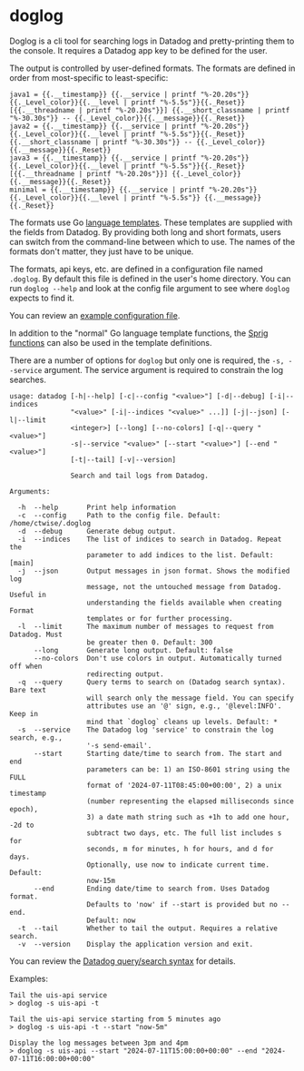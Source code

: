 # doglog

Doglog is a cli tool for searching logs in Datadog and pretty-printing them
to the console. It requires a Datadog app key to be defined for the user.

The output is controlled by user-defined formats. The formats are defined in
order from most-specific to least-specific:

```
java1 = {{.__timestamp}} {{.__service | printf "%-20.20s"}} {{._Level_color}}{{.__level | printf "%-5.5s"}}{{._Reset}} [{{.__threadname | printf "%-20.20s"}}] {{.__short_classname | printf "%-30.30s"}} -- {{._Level_color}}{{.__message}}{{._Reset}}
java2 = {{.__timestamp}} {{.__service | printf "%-20.20s"}} {{._Level_color}}{{.__level | printf "%-5.5s"}}{{._Reset}} {{.__short_classname | printf "%-30.30s"}} -- {{._Level_color}}{{.__message}}{{._Reset}}
java3 = {{.__timestamp}} {{.__service | printf "%-20.20s"}} {{._Level_color}}{{.__level | printf "%-5.5s"}}{{._Reset}} [{{.__threadname | printf "%-20.20s"}}] {{._Level_color}}{{.__message}}{{._Reset}}
minimal = {{.__timestamp}} {{.__service | printf "%-20.20s"}} {{._Level_color}}{{.__level | printf "%-5.5s"}} {{.__message}}{{._Reset}}
```

The formats use Go [language templates](https://pkg.go.dev/text/template). These templates
are supplied with the fields from Datadog. By providing both long and short formats,
users can switch from the command-line between which to use.
The names of the formats don't matter, they just have to be unique.

The formats, api keys, etc. are defined in a configuration file named `.doglog`. By default this file
is defined in the user's home directory. You can run `doglog --help` and look at the
config file argument to see where `doglog` expects to find it.

You can review an [example configuration file](https://raw.githubusercontent.com/ctwinovalon/doglog/main/example.doglog).

In addition to the "normal" Go language template functions, the [Sprig functions](https://masterminds.github.io/sprig/)
can also be used in the template definitions.

There are a number of options for `doglog` but only one is required, the `-s, --service`
argument. The service argument is required to constrain the log
searches.

```man
usage: datadog [-h|--help] [-c|--config "<value>"] [-d|--debug] [-i|--indices
               "<value>" [-i|--indices "<value>" ...]] [-j|--json] [-l|--limit
               <integer>] [--long] [--no-colors] [-q|--query "<value>"]
               -s|--service "<value>" [--start "<value>"] [--end "<value>"]
               [-t|--tail] [-v|--version]

               Search and tail logs from Datadog.

Arguments:

  -h  --help       Print help information
  -c  --config     Path to the config file. Default: /home/ctwise/.doglog
  -d  --debug      Generate debug output.
  -i  --indices    The list of indices to search in Datadog. Repeat the
                   parameter to add indices to the list. Default: [main]
  -j  --json       Output messages in json format. Shows the modified log
                   message, not the untouched message from Datadog. Useful in
                   understanding the fields available when creating Format
                   templates or for further processing.
  -l  --limit      The maximum number of messages to request from Datadog. Must
                   be greater then 0. Default: 300
      --long       Generate long output. Default: false
      --no-colors  Don't use colors in output. Automatically turned off when
                   redirecting output.
  -q  --query      Query terms to search on (Datadog search syntax). Bare text
                   will search only the message field. You can specify
                   attributes use an '@' sign, e.g., '@level:INFO'. Keep in
                   mind that `doglog` cleans up levels. Default: *
  -s  --service    The Datadog log 'service' to constrain the log search, e.g.,
                   '-s send-email'.
      --start      Starting date/time to search from. The start and end
                   parameters can be: 1) an ISO-8601 string using the FULL
                   format of '2024-07-11T08:45:00+00:00', 2) a unix timestamp
                   (number representing the elapsed milliseconds since epoch),
                   3) a date math string such as +1h to add one hour, -2d to
                   subtract two days, etc. The full list includes s for
                   seconds, m for minutes, h for hours, and d for days.
                   Optionally, use now to indicate current time. Default:
                   now-15m
      --end        Ending date/time to search from. Uses Datadog format.
                   Defaults to 'now' if --start is provided but no --end.
                   Default: now
  -t  --tail       Whether to tail the output. Requires a relative search.
  -v  --version    Display the application version and exit.
```

You can review the [Datadog query/search syntax](https://docs.datadoghq.com/logs/explorer/search_syntax/)
for details.

Examples:
```
Tail the uis-api service
> doglog -s uis-api -t

Tail the uis-api service starting from 5 minutes ago
> doglog -s uis-api -t --start "now-5m"

Display the log messages between 3pm and 4pm
> doglog -s uis-api --start "2024-07-11T15:00:00+00:00" --end "2024-07-11T16:00:00+00:00"
```